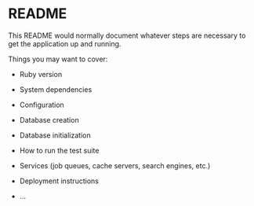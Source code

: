 # README

This README would normally document whatever steps are necessary to get the
application up and running.

Things you may want to cover:

* Ruby version

* System dependencies

* Configuration

* Database creation

* Database initialization

* How to run the test suite

* Services (job queues, cache servers, search engines, etc.)

* Deployment instructions

* ...

<!--以下、EC2へSSHでログインするときのコマンド-->
<!--「ssh -i ~/.ssh/practice-aws.pem ec2-user@35.72.35.88」-->